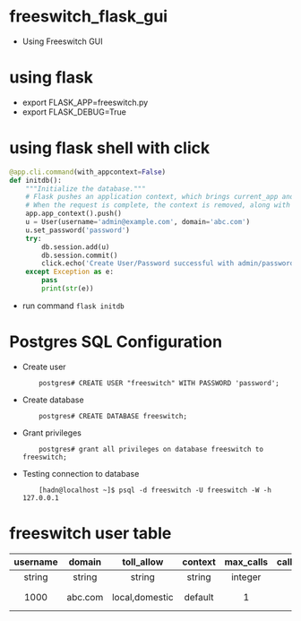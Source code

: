 # freeswitch_flask_gui
- Using Freeswitch GUI

# using flask
- export FLASK_APP=freeswitch.py
- export FLASK_DEBUG=True

# using flask shell with click
``` python
@app.cli.command(with_appcontext=False)
def initdb():
    """Initialize the database."""
    # Flask pushes an application context, which brings current_app and g to life. 
    # When the request is complete, the context is removed, along with these variables
    app.app_context().push()
    u = User(username='admin@example.com', domain='abc.com')
    u.set_password('password')
    try:
        db.session.add(u)
        db.session.commit()
        click.echo('Create User/Password successful with admin/password')
    except Exception as e:
        pass
        print(str(e))
```
- run command `flask initdb`

# Postgres SQL Configuration
- Create user
    ```
        postgres# CREATE USER "freeswitch" WITH PASSWORD 'password';
    ```
- Create database
    ```
        postgres# CREATE DATABASE freeswitch;
    ```
- Grant privileges
    ```
        postgres# grant all privileges on database freeswitch to freeswitch;
    ```
- Testing connection to database
    ```
        [hadn@localhost ~]$ psql -d freeswitch -U freeswitch -W -h 127.0.0.1
    ```

# freeswitch user table
| username | domain | toll_allow   | context | max_calls | caller_number | outbound_caller_number | caller_name | outbound_caller_name |
|:--------:|:------:|:------------:|:-------:|:---------:|:-------------:|:----------------------:|:-----------:|:-------------------:|
| string   | string | string       | string  | integer   | integer       | integer                | string      | string              |
| 1000     | abc.com|local,domestic|default  | 1         | 1000          | +84966734472           | Do Nguyen Ha| Do Nguyen Ha        |